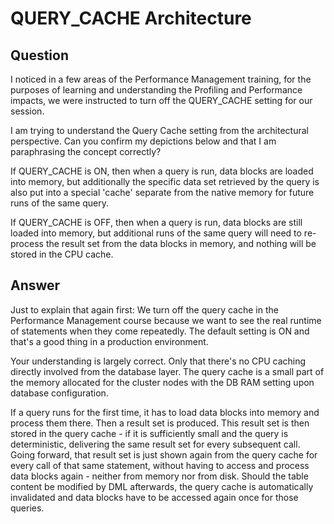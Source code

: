 # QUERY_CACHE Architecture

## Question
I noticed in a few areas of the Performance Management training, for the purposes of learning and understanding the Profiling and Performance impacts, we were instructed to turn off the QUERY_CACHE setting for our session. 

I am trying to understand the Query Cache setting from the architectural perspective. Can you confirm my depictions below and that I am paraphrasing the concept correctly?

If QUERY_CACHE is ON, then when a query is run, data blocks are loaded into memory, but additionally the specific data set retrieved by the query is also put into a special 'cache' separate from the native memory for future runs of the same query.

If QUERY_CACHE is OFF, then when a query is run, data blocks are still loaded into memory, but additional runs of the same query will need to re-process the result set from the data blocks in memory, and nothing will be stored in the CPU cache.

## Answer
Just to explain that again first: We turn off the query cache in the Performance Management course because we want to see the real runtime of statements when they come repeatedly. The default setting is ON and that's a good thing in a production environment.

Your understanding is largely correct. Only that there's no CPU caching directly involved from the database layer. The query cache is a small part of the memory allocated for the cluster nodes with the DB RAM setting upon database configuration.

If a query runs for the first time, it has to load data blocks into memory and process them there. Then a result set is produced. This result set is then stored in the query cache - if it is sufficiently small and the query is deterministic, delivering the same result set for every subsequent call. Going forward, that result set is just shown again from the query cache for every call of that same statement, without having to access and process data blocks again - neither from memory nor from disk. Should the table content be modified by DML afterwards, the query cache is automatically invalidated and data blocks have to be accessed again once for those queries.